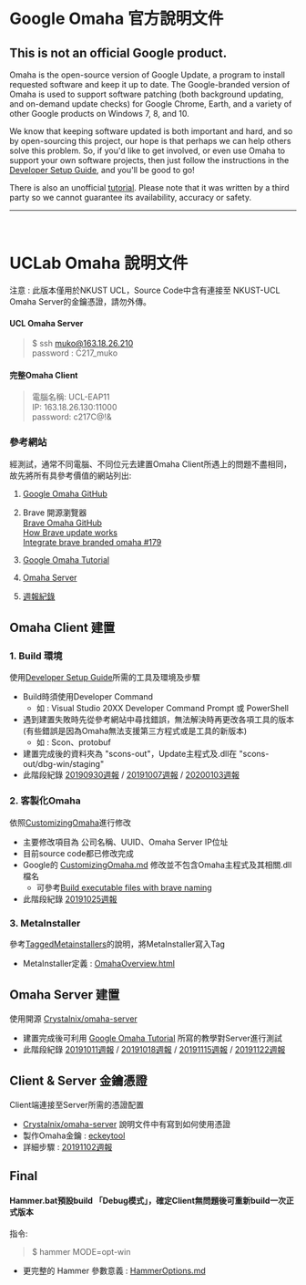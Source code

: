 # Google Omaha 官方說明文件

## This is not an official Google product.

Omaha is the open-source version of Google Update, a program to install requested software and keep it up to date.  The Google-branded version of Omaha is used to support software patching (both background updating, and on-demand update checks) for Google Chrome, Earth, and a variety of other Google products on Windows 7, 8, and 10.

We know that keeping software updated is both important and hard, and so by open-sourcing this project, our hope is that perhaps we can help others solve this problem. So, if you'd like to get involved, or even use Omaha to support your own software projects, then just follow the instructions in the [Developer Setup Guide](https://github.com/google/omaha/blob/master/doc/DeveloperSetupGuide.md), and you'll be good to go!

There is also an unofficial [tutorial](https://fman.io/blog/google-omaha-tutorial/). Please note that it was written by a third party so we cannot guarantee its availability, accuracy or safety.


---
<br>

# UCLab Omaha 說明文件
注意 : 此版本僅用於NKUST UCL，Source Code中含有連接至 NKUST-UCL Omaha Server的金鑰憑證，請勿外傳。

#### UCL Omaha Server <br>
> $ ssh muko@163.18.26.210<br>
> password : C217_muko

#### 完整Omaha Client
> 電腦名稱: UCL-EAP11 <br>
> IP: 163.18.26.130:11000<br>
> password: c217C@!&



### 參考網站
經測試，通常不同電腦、不同位元去建置Omaha Client所遇上的問題不盡相同，故先將所有具參考價值的網站列出:
<br>
1. [Google Omaha GitHub](https://github.com/google/omaha)

2. Brave 開源瀏覽器
<br>[Brave Omaha GitHub](https://github.com/brave/omaha)
<br>[How Brave update works](https://docs.google.com/presentation/d/1rtFJVbyJ3qIUq1V8Q1Hp_ZIokWt_0GgVH8djEdDnD9w/edit#slide=id.p)
<br>[Integrate brave branded omaha #179](https://github.com/brave/brave-browser/issues/179)
3. [Google Omaha Tutorial](https://omaha-consulting.com/google-omaha-tutorial)
4. [Omaha Server](https://github.com/Crystalnix/omaha-server)
5. [週報紀錄](https://drive.google.com/open?id=1SrwuGiMQElQU0C4PwHTg_05yCb7neqB_)


## Omaha Client 建置
### 1. Build 環境
使用[Developer Setup Guide](https://github.com/0524020/NKUST-UCL-Omaha/blob/master/doc/DeveloperSetupGuide.md)所需的工具及環境及步驟

- Build時須使用Developer Command
    - 如 : Visual Studio 20XX Developer Command Prompt 或 PowerShell
- 遇到建置失敗時先從參考網站中尋找錯誤，無法解決時再更改各項工具的版本(有些錯誤是因為Omaha無法支援第三方程式或是工具的新版本)
    - 如 : Scon、protobuf
- 建置完成後的資料夾為 "scons-out"，Update主程式及.dll在 "scons-out/dbg-win/staging"
- 此階段紀錄 [20190930週報](https://docs.google.com/presentation/d/1iAr-IRCYwzzYdx2MrCZ6qI2NzstH_77FBH8G1NxiqY0/edit?usp=sharing) / [20191007週報](https://docs.google.com/presentation/d/1eXwWpYJDztrHXabM4wO15ktHeETXkjjfzL_oZJzxxC4/edit?usp=sharing) / [20200103週報](https://docs.google.com/presentation/d/1YhMDDwmhaXHoehYtpQjEaS4qNbe76JBGpEg_Zo-ppLM/edit?usp=sharing)

### 2. 客製化Omaha
依照[CustomizingOmaha](https://github.com/0524020/NKUST-UCL-Omaha/blob/master/doc/CustomizingOmaha.md)進行修改
- 主要修改項目為 公司名稱、UUID、Omaha Server IP位址
- 目前source code都已修改完成
- Google的 [CustomizingOmaha.md](https://github.com/0524020/NKUST-UCL-Omaha/blob/master/doc/CustomizingOmaha.md) 修改並不包含Omaha主程式及其相關.dll檔名
    - 可參考[Build executable files with brave naming](https://github.com/brave/omaha/commit/d7dcb9ae46dfa3b7f33c6777e4984ac2cc5eba26)
- 此階段紀錄 [20191025週報](https://docs.google.com/presentation/d/1Ui6TACEwiSuoLwDz36fMJfTt84UhzzHMbxlXsv0ci1I/edit?usp=sharing)

### 3. MetaInstaller
參考[TaggedMetainstallers](https://github.com/0524020/NKUST-UCL-Omaha/blob/master/doc/TaggedMetainstallers.md)的說明，將MetaInstaller寫入Tag
- MetaInstaller定義 : [OmahaOverview.html](https://github.com/0524020/NKUST-UCL-Omaha/blob/master/doc/OmahaOverview.html)


## Omaha Server 建置
使用開源 [Crystalnix/omaha-server](https://github.com/Crystalnix/omaha-server)
- 建置完成後可利用 [Google Omaha Tutorial](https://omaha-consulting.com/google-omaha-tutorial) 所寫的教學對Server進行測試
- 此階段紀錄 [20191011週報](https://docs.google.com/presentation/d/1EpUag5jwhCKPvOOVTK3aVlMVIjVHWsFqw5R40_WyQao/edit?usp=sharing) / [20191018週報](https://docs.google.com/presentation/d/1wiR2J_HYxYPd-QaS0qmu_EAXPUYOsfciHii8tpDWSfM/edit?usp=sharing) / [20191115週報](https://docs.google.com/presentation/d/1bGo3IapFwhYvypTH92ROUeimkhgILfUI8hSA_fNSV94/edit?usp=sharing) / [20191122週報](https://docs.google.com/presentation/d/1yrTmxnufKOz0W3_lJIg-9tZz3XUenST-SB95INcPhkw/edit?usp=sharing)


## Client & Server 金鑰憑證
Client端連接至Server所需的憑證配置
- [Crystalnix/omaha-server](https://github.com/Crystalnix/omaha-server) 說明文件中有寫到如何使用憑證
- 製作Omaha金鑰 : [eckeytool](https://github.com/0524020/NKUST-UCL-Omaha/tree/master/omaha/tools/eckeytool)
- 詳細步驟 : [20191102週報](https://docs.google.com/presentation/d/1cjakAgxoz8L7IAfoW_a7QfMe7Z_eTxmXdcEya2E2_ro/edit?usp=sharing)

## Final
#### Hammer.bat預設build 「Debug模式」，確定Client無問題後可重新build一次正式版本<br>
指令:
> $ hammer MODE=opt-win<br>

- 更完整的 Hammer 參數意義 : [HammerOptions.md](https://github.com/0524020/NKUST-UCL-Omaha/blob/master/doc/HammerOptions.md)
